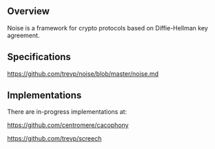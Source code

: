 
Overview
---------
Noise is a framework for crypto protocols based on Diffie-Hellman key agreement.

Specifications
---------------
<https://github.com/trevp/noise/blob/master/noise.md>

Implementations
----------------

There are in-progress implementations at:

<https://github.com/centromere/cacophony>

<https://github.com/trevp/screech> 

